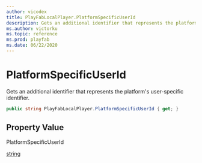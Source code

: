 ```yaml
---
author: vicodex
title: PlayFabLocalPlayer.PlatformSpecificUserId
description: Gets an additional identifier that represents the platform's user-specific identifier.
ms.author: victorku
ms.topic: reference
ms.prod: playfab
ms.date: 06/22/2020
---
```


# PlatformSpecificUserId

Gets an additional identifier that represents the platform's user-specific identifier.

```csharp
public string PlayFabLocalPlayer.PlatformSpecificUserId { get; }
```

## Property Value

PlatformSpecificUserId

[string](/dotnet/api/system.string?view=netcore-3.1)
